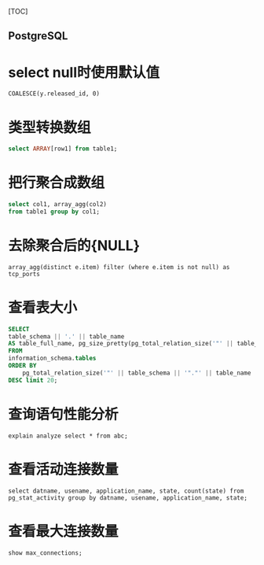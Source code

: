 [TOC]

PostgreSQL
---

# select null时使用默认值
```
COALESCE(y.released_id, 0)
```

# 类型转换数组
```sql
select ARRAY[row1] from table1;
```

# 把行聚合成数组
```sql
select col1, array_agg(col2)
from table1 group by col1;
```

# 去除聚合后的{NULL}
```
array_agg(distinct e.item) filter (where e.item is not null) as tcp_ports
```

# 查看表大小
```sql
SELECT
table_schema || '.' || table_name
AS table_full_name, pg_size_pretty(pg_total_relation_size('"' || table_schema || '"."' || table_name || '"')) AS size
FROM
information_schema.tables
ORDER BY
    pg_total_relation_size('"' || table_schema || '"."' || table_name || '"')
DESC limit 20;
```

# 查询语句性能分析
```
explain analyze select * from abc;
```

# 查看活动连接数量
```
select datname, usename, application_name, state, count(state) from pg_stat_activity group by datname, usename, application_name, state;
```

# 查看最大连接数量
```
show max_connections;
```
